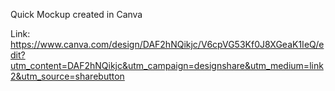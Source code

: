 Quick Mockup created in Canva

Link: https://www.canva.com/design/DAF2hNQikjc/V6cpVG53Kf0J8XGeaK1IeQ/edit?utm_content=DAF2hNQikjc&utm_campaign=designshare&utm_medium=link2&utm_source=sharebutton
